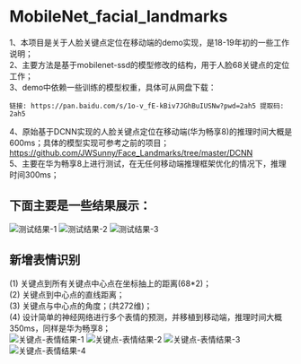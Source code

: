 # MobileNet_facial_landmarks
1、本项目是关于人脸关键点定位在移动端的demo实现，是18-19年初的一些工作说明；  
2、主要方法是基于mobilenet-ssd的模型修改的结构，用于人脸68关键点的定位工作；  
3、demo中依赖一些训练的模型权重，具体可从网盘下载：  
```
链接: https://pan.baidu.com/s/1o-v_fE-kBiv7JGhBuIUSNw?pwd=2ah5 提取码: 2ah5
```
4、原始基于DCNN实现的人脸关键点定位在移动端(华为畅享8)的推理时间大概是600ms；具体的模型实现可参考之前的项目；  
<https://github.com/JWSunny/Face_Landmarks/tree/master/DCNN>  
5、主要在华为畅享8上进行测试，在无任何移动端推理框架优化的情况下，推理时间300ms；  
## 下面主要是一些结果展示：  
![测试结果-1](landmark_01.png)
![测试结果-2](landmarks_02.png)
![测试结果-3](landmarks_03.png)  

## 新增表情识别
(1) 关键点到所有关键点中心点在坐标抽上的距离(68*2)；  
(2) 关键点到中心点的直线距离；  
(3) 关键点与中心点的角度；(共272维)；  
(4) 设计简单的神经网络进行多个表情的预测，并移植到移动端，推理时间大概350ms，同样是华为畅享8；   
![关键点-表情结果-1](landmark_emotion_01.png)
![关键点-表情结果-2](landmark_emotion_02.png)
![关键点-表情结果-3](landmark_emotion_03.png)
![关键点-表情结果-4](landmark_emotion_04.png)
